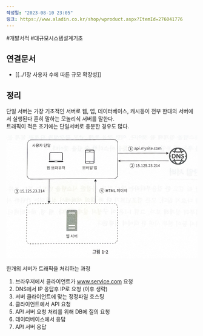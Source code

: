 ```yaml
---
작성일: "2023-08-10 23:05"
링크: https://www.aladin.co.kr/shop/wproduct.aspx?ItemId=276041776
---
```

#개발서적 #대규모시스템설계기초
## 연결문서
- [[../1장 사용자 수에 따른 규모 확장성]]
## 정리
단일 서버는 가장 기초적인 서버로 웹, 앱, 데이터베이스, 캐시등이 전부 한대의 서버에서 실행된다 흔히 말하는 모놀리식 서버를 말한다.  
트래픽이 적은 초기에는 단일서버로 충분한 경우도 많다.  

![2020230814151702.png|500](images/Pasted%20image%2020230814151702.png)

한개의 서버가 트래픽을 처리하는 과정
1. 브라우저에서 클라이언트가 www.service.com 요청
2. DNS에서 IP 응답후 IP로 요청 (이후 생략)
3. 서버 클라이언트에 맞는 정정파일 호스팅
4. 클라이언트에서 API 요청
5. API 서버 요청 처리를 위해 DB에 질의 요청
6. 데이터베이스에서 응답
7. API 서버 응답